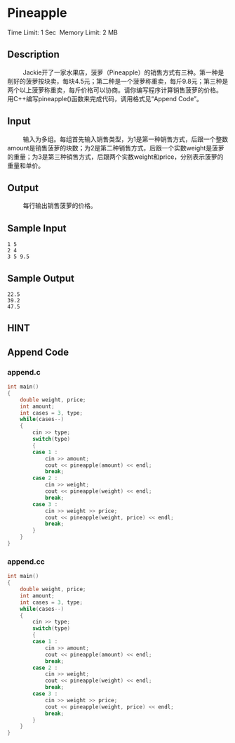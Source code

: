 # Pineapple 
Time Limit: 1 Sec  Memory Limit: 2 MB


## Description
         Jackie开了一家水果店，菠萝（Pineapple）的销售方式有三种。第一种是削好的菠萝按块卖，每块4.5元；第二种是一个菠萝称重卖，每斤9.8元；第三种是两个以上菠萝称重卖，每斤价格可以协商。请你编写程序计算销售菠萝的价格。
用C++编写pineapple()函数来完成代码，调用格式见“Append Code”。


## Input
         输入为多组。每组首先输入销售类型，为1是第一种销售方式，后跟一个整数amount是销售菠萝的块数；为2是第二种销售方式，后跟一个实数weight是菠萝的重量；为3是第三种销售方式，后跟两个实数weight和price，分别表示菠萝的重量和单价。


## Output
         每行输出销售菠萝的价格。


## Sample Input
```
1 5
2 4
3 5 9.5

```
## Sample Output
```
22.5
39.2
47.5

```

## HINT


## Append Code
### append.c
```c
int main()
{
    double weight, price;
    int amount;
    int cases = 3, type;
    while(cases--)
    {
        cin >> type;
        switch(type)
        {
        case 1 :
            cin >> amount;
            cout << pineapple(amount) << endl;
            break;
        case 2 :
            cin >> weight;
            cout << pineapple(weight) << endl;
            break;
        case 3 :
            cin >> weight >> price;
            cout << pineapple(weight, price) << endl;
            break;
        }
    }
}

```
### append.cc
```cpp
int main()
{
    double weight, price;
    int amount;
    int cases = 3, type;
    while(cases--)
    {
        cin >> type;
        switch(type)
        {
        case 1 :
            cin >> amount;
            cout << pineapple(amount) << endl;
            break;
        case 2 :
            cin >> weight;
            cout << pineapple(weight) << endl;
            break;
        case 3 :
            cin >> weight >> price;
            cout << pineapple(weight, price) << endl;
            break;
        }
    }
}

```
